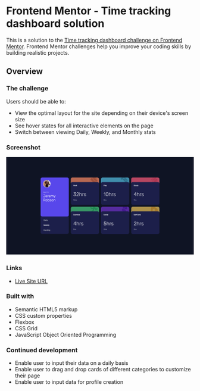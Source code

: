 # Frontend Mentor - Time tracking dashboard solution

This is a solution to the [Time tracking dashboard challenge on Frontend Mentor](https://www.frontendmentor.io/challenges/time-tracking-dashboard-UIQ7167Jw). Frontend Mentor challenges help you improve your coding skills by building realistic projects.

## Overview

### The challenge

Users should be able to:

- View the optimal layout for the site depending on their device's screen size
- See hover states for all interactive elements on the page
- Switch between viewing Daily, Weekly, and Monthly stats

### Screenshot

![](./images/screenshot.png)

### Links

- [Live Site URL](https://yuff1006.github.io/time-tracking-dashboard/)

### Built with

- Semantic HTML5 markup
- CSS custom properties
- Flexbox
- CSS Grid
- JavaScript Object Oriented Programming

### Continued development

- Enable user to input their data on a daily basis
- Enable user to drag and drop cards of different categories to customize their page
- Enable user to input data for profile creation
